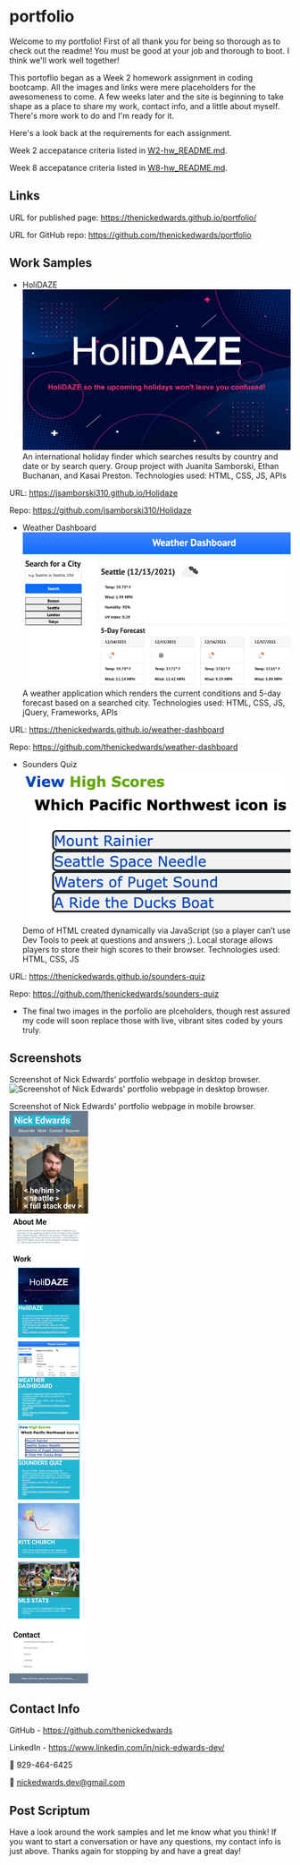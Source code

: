 # portfolio
Welcome to my portfolio! First of all thank you for being so thorough as to check out the readme! You must be good at your job and thorough to boot. I think we'll work well together!

This portoflio began as a Week 2 homework assignment in coding bootcamp. All the images and links were mere placeholders for the awesomeness to come.  A few weeks later and the site is beginning to take shape as a place to share my work, contact info, and a little about myself. There's more work to do and I'm ready for it.

Here's a look back at the requirements for each assignment.

Week 2 accepatance criteria listed in [W2-hw_README.md](W2-hw_README.md).

Week 8 accepatance criteria listed in [W8-hw_README.md](W8-hw_README.md).

## Links
URL for published page: https://thenickedwards.github.io/portfolio/

URL for GitHub repo: https://github.com/thenickedwards/portfolio
## Work Samples
* HoliDAZE
![Screenshot of HoliDAZE group project webpage in desktop browser.](images/holidaze-plac.jpeg)
An international holiday finder which searches results by country and date or by search query.  Group project with Juanita Samborski, Ethan Buchanan, and Kasai Preston. Technologies used: HTML, CSS, JS, APIs

URL: https://jsamborski310.github.io/Holidaze

Repo: https://github.com/jsamborski310/Holidaze

* Weather Dashboard
![Screenshot of Weather Dashboard webpage in desktop browser.](images/weather_dash-plac.jpeg)
A weather application which renders the current conditions and 5-day forecast based on a searched city. Technologies used: HTML, CSS, JS, jQuery, Frameworks, APIs

URL: https://thenickedwards.github.io/weather-dashboard

Repo: https://github.com/thenickedwards/weather-dashboard

* Sounders Quiz
![Screenshot of Sounders Quiz webpage in desktop browser.](images/quiz_ebfg-plac.jpeg)
Demo of HTML created dynamically via JavaScript (so a player can’t use Dev Tools to peek at questions and answers ;).  Local storage allows players to store their high scores to their browser. Technologies used: HTML, CSS, JS

URL: https://thenickedwards.github.io/sounders-quiz

Repo: https://github.com/thenickedwards/sounders-quiz

* The final two images in the porfolio are plceholders, though rest assured my code will soon replace those with live, vibrant sites coded by yours truly.

## Screenshots
Screenshot of Nick Edwards' portfolio webpage in desktop browser.
![Screenshot of Nick Edwards' portfolio webpage in desktop browser.](screencapture-nick_edwards-portfolio-update_2022Jan.png)

Screenshot of Nick Edwards' portfolio webpage in mobile browser.
![Screenshot of Nick Edwards' portfolio webpage in mobile browser.](screencapture-nick_edwards-portfolio_mobile-update_2022Jan.jpg)

## Contact Info
GitHub - https://github.com/thenickedwards

LinkedIn - https://www.linkedin.com/in/nick-edwards-dev/

📱 929-464-6425

📧 nickedwards.dev@gmail.com


## Post Scriptum
Have a look around the work samples and let me know what you think! If you want to start a conversation or have any questions, my contact info is just above. Thanks again for stopping by and have a great day!